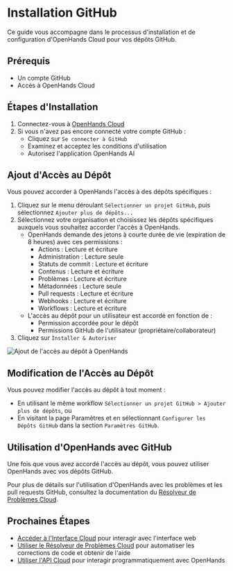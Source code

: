 # Installation GitHub

Ce guide vous accompagne dans le processus d'installation et de configuration d'OpenHands Cloud pour vos dépôts GitHub.

## Prérequis

- Un compte GitHub
- Accès à OpenHands Cloud

## Étapes d'Installation

1. Connectez-vous à [OpenHands Cloud](https://app.all-hands.dev)
2. Si vous n'avez pas encore connecté votre compte GitHub :
   - Cliquez sur `Se connecter à GitHub`
   - Examinez et acceptez les conditions d'utilisation
   - Autorisez l'application OpenHands AI

## Ajout d'Accès au Dépôt

Vous pouvez accorder à OpenHands l'accès à des dépôts spécifiques :

1. Cliquez sur le menu déroulant `Sélectionner un projet GitHub`, puis sélectionnez `Ajouter plus de dépôts...`
2. Sélectionnez votre organisation et choisissez les dépôts spécifiques auxquels vous souhaitez accorder l'accès à OpenHands.
   - OpenHands demande des jetons à courte durée de vie (expiration de 8 heures) avec ces permissions :
     - Actions : Lecture et écriture
     - Administration : Lecture seule
     - Statuts de commit : Lecture et écriture
     - Contenus : Lecture et écriture
     - Problèmes : Lecture et écriture
     - Métadonnées : Lecture seule
     - Pull requests : Lecture et écriture
     - Webhooks : Lecture et écriture
     - Workflows : Lecture et écriture
   - L'accès au dépôt pour un utilisateur est accordé en fonction de :
     - Permission accordée pour le dépôt
     - Permissions GitHub de l'utilisateur (propriétaire/collaborateur)
3. Cliquez sur `Installer & Autoriser`

![Ajout de l'accès au dépôt à OpenHands](/img/cloud/add-repo.png)

## Modification de l'Accès au Dépôt

Vous pouvez modifier l'accès au dépôt à tout moment :
* En utilisant le même workflow `Sélectionner un projet GitHub > Ajouter plus de dépôts`, ou
* En visitant la page Paramètres et en sélectionnant `Configurer les Dépôts GitHub` dans la section `Paramètres GitHub`.

## Utilisation d'OpenHands avec GitHub

Une fois que vous avez accordé l'accès au dépôt, vous pouvez utiliser OpenHands avec vos dépôts GitHub.

Pour plus de détails sur l'utilisation d'OpenHands avec les problèmes et les pull requests GitHub, consultez la documentation du [Résolveur de Problèmes Cloud](./cloud-issue-resolver.md).

## Prochaines Étapes

- [Accéder à l'Interface Cloud](./cloud-ui.md) pour interagir avec l'interface web
- [Utiliser le Résolveur de Problèmes Cloud](./cloud-issue-resolver.md) pour automatiser les corrections de code et obtenir de l'aide
- [Utiliser l'API Cloud](./cloud-api.md) pour interagir programmatiquement avec OpenHands
